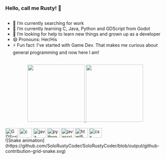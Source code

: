 ### Hello, call me Rusty! 👋
##
- 🔭 I’m currently searching for work
- 🌱 I’m currently learning C, Java, Python and GDScript from Godot
- 🤔 I’m looking for help to learn new things and grown up as a developer
- 😄 Pronouns: Her/His
- ⚡ Fun fact: I've started with Game Dev. That makes me curious about general programming and now here I am!
##
<div align="center">
  <a href="https://github.com/SoloRustyCoder">
  <img height="180em" src="https://github-readme-stats.vercel.app/api?username=SoloRustyCoder&show_icons=true&theme=chartreuse-dark&include_all_commits=true&count_private=true"></img>
  <img height="180em" src="https://github-readme-stats.vercel.app/api/top-langs/?username=SoloRustyCoder&layout=compact&langs_count=7&theme=chartreuse-dark"></img>
  </a>
</div>
<div style="display: inline_block"><br>
  <img align="center" alt="GDScript" height="30" width="40" src="https://cdn.jsdelivr.net/gh/devicons/devicon/icons/godot/godot-original.svg"/>
  <img align="center" alt="c" height="30" width="40" src="https://cdn.jsdelivr.net/gh/devicons/devicon/icons/c/c-original.svg"/>
  <img align="center" alt="java" height="30" width="40" src="https://cdn.jsdelivr.net/gh/devicons/devicon/icons/java/java-original.svg"/>
  <img align="center" alt="python" height="30" width="40" src="https://cdn.jsdelivr.net/gh/devicons/devicon/icons/python/python-original.svg"/>
  <img align="center" alt="javascript" height="30" width="40" src="https://cdn.jsdelivr.net/gh/devicons/devicon/icons/javascript/javascript-original.svg"/>
  <img align="center" alt="html5" height="30" width="40" src="https://cdn.jsdelivr.net/gh/devicons/devicon/icons/html5/html5-original.svg"/>
  <img align="center" alt="css" height="30" width="40" src="https://cdn.jsdelivr.net/gh/devicons/devicon/icons/css3/css3-original.svg"/>
</div>
![Snake animation](https://github.com/SoloRustyCoder/SoloRustyCoder/blob/output/github-contribution-grid-snake.svg)
